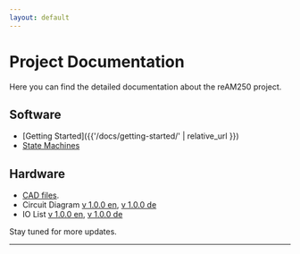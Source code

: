 ```yaml
---
layout: default
---
```


# Project Documentation

Here you can find the detailed documentation about the reAM250 project.

## Software
- [Getting Started]({{'/docs/getting-started/' | relative_url }})
- [State Machines](#)

## Hardware
- [CAD files](https://autodesk6181.autodesk360.com/g/shares/SH30dd5QT870c25f12fc09d52961e497b3c1).
- Circuit Diagram [v 1.0.0 en](https://github.com/DavidWenzler/reAM250/raw/main/docs/circuit_diagram_reAM250_en_v1_0_0.pdf), [v 1.0.0 de](https://github.com/DavidWenzler/reAM250/raw/main/docs/circuit_diagram_reAM250_de_v1_0_0.pdf) 
- IO List [v 1.0.0 en](https://github.com/DavidWenzler/reAM250/raw/main/docs/reAm250_IO_overview_en_v1_0_0.pdf), [v 1.0.0 de](https://github.com/DavidWenzler/reAM250/raw/main/docs/reAm250_IO_overview_de_v1_0_0.pdf) 

Stay tuned for more updates.

---
